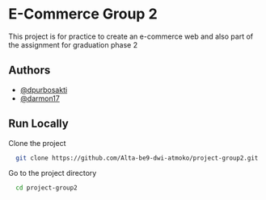 # E-Commerce Group 2

This project is for practice to create an e-commerce web and also
 part of the assignment for graduation phase 2

## Authors

- [@dpurbosakti](https://github.com/dpurbosakti)
- [@darmon17](https://github.com/darmon17)


## Run Locally

Clone the project

```bash
  git clone https://github.com/Alta-be9-dwi-atmoko/project-group2.git
```

Go to the project directory

```bash
  cd project-group2
```
